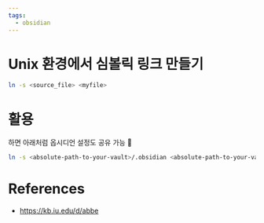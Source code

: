 ```yaml
---
tags:
  - obsidian
---
```


# Unix 환경에서 심볼릭 링크 만들기

```sh
ln -s <source_file> <myfile>
```

# 활용

하면 아래처럼 옵시디언 설정도 공유 가능 🥱

```sh
ln -s <absolute-path-to-your-vault>/.obsidian <absolute-path-to-your-vault>/.obsidian
```

# References
- https://kb.iu.edu/d/abbe